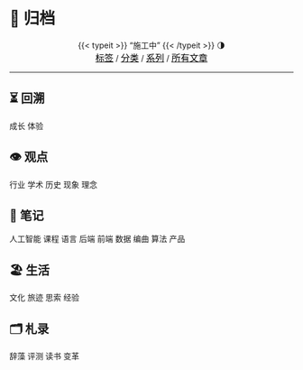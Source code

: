 # 🌳 归档



<center>
  {{< typeit >}}
  “施工中”
  {{< /typeit >}}
  🌗<br>
  <a href="https://blog.ralvines.top/friend/"><font face="黑体" size=3 color="#000000">标签</font></a> / <a href="https://blog.ralvines.top/board/"><font face="黑体" size=3 color="#000000">分类</font></a> / <a href="https://blog.ralvines.top/praise/"><font face="黑体" size=3 color="#000000">系列</font></a> / <a href="https://blog.ralvines.top/praise/"><font face="黑体" size=3 color="#000000">所有文章</font></a>
</center>

---


## ⏳ 回溯
 成长
 体验

## 👁 观点

 行业
 学术
 历史
 现象
 理念

## 📔 笔记

 人工智能
 课程
 语言
 后端
 前端
 数据
 编曲
 算法
 产品

## 🏖 生活 

 文化
 旅迹
 思索
 经验

## 🗂️ 札录

 辞藻
 评测
 读书
 变革

